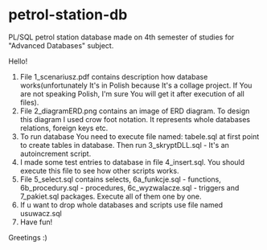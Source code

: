 # petrol-station-db
PL/SQL petrol station database made on 4th semester of studies for "Advanced Databases" subject.

Hello!
1. File 1_scenariusz.pdf contains description how database works(unfortunately It's in Polish because It's a collage project. If You are not speaking Polish, I'm sure You will get it after execution of all files). 
2. File 2_diagramERD.png contains an image of ERD diagram. To design this diagram I used crow foot notation. It represents whole databases relations, foreign keys etc.
3. To run database You need to execute file named: tabele.sql at first point to create tables in database. Then run 3_skryptDLL.sql - It's an autoincrement script.
4. I made some test entries to database in file 4_insert.sql. You should execute this file to see how other scripts works.
5. File 5_select.sql contains selects, 6a_funkcje.sql - functions, 6b_procedury.sql - procedures, 6c_wyzwalacze.sql - triggers and  	7_pakiet.sql packages. Execute all of them one by one.
6. If u want to drop whole databases and scripts use file named usuwacz.sql
7. Have fun!


Greetings :)
